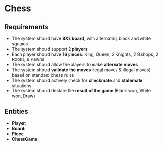# Chess

## Requirements
- The system should have **8X8 board**, with alternating black and white squares
- The system should support **2 players**
- Each player should have **16 pieces**: King, Queen, 2 Knights, 2 Bishops, 2 Rooks, 8 Pawns
- The system should allow the players to make **alternate moves**
- The system should **validate the moves** (legal moves & illegal moves) based on standard chess rules
- The system should actively check for **checkmate** and **stalemate** situations
- The system should declare the **result of the game** (Black won, White won, Draw)

## Entities
- **Player**: 
- **Board**: 
- **Piece**: 
- **ChessGame**: 
